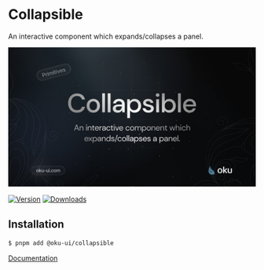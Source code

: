 # Collapsible
An interactive component which expands/collapses a panel.

![@oku-ui/collapsible](./../../../.github/assets/og/oku-collapsible.jpg)

[![Version](https://img.shields.io/npm/v/@oku-ui/collapsible?style=flat&colorA=18181B&colorB=28CF8D)](https://www.npmjs.com/package/@oku-ui/collapsible) [![Downloads](https://img.shields.io/npm/dm/@oku-ui/collapsible?style=flat&colorA=18181B&colorB=28CF8D)](https://www.npmjs.com/package/@oku-ui/collapsible)

## Installation

```sh
$ pnpm add @oku-ui/collapsible
```

[Documentation](https://oku-ui.com/primitives/components/collapsible)